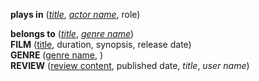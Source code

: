 <!--
**ACTOR** (<ins>actor name</ins>)  
-->
**plays in** (<ins>_title_</ins>, <ins>_actor name_</ins>, role)  
<!--
**USER** (<ins>user name</ins>)  
-->
**belongs to** (<ins>_title_</ins>, <ins>_genre name_</ins>)  
**FILM** (<ins>title</ins>, duration, synopsis, release date)  
**GENRE** (<ins>genre name</ins>, )  
**REVIEW** (<ins>review content</ins>, published date, _title_, _user name_)